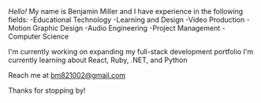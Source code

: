 <em>Hello!</em>
My name is Benjamin Miller and I have experience in the following fields:
-Educational Technology
-Learning and Design
-Video Production
-Motion Graphic Design
-Audio Engineering
-Project Management
-Computer Science

I'm currently working on expanding my full-stack development portfolio
I'm currently learning about React, Ruby, .NET, and Python

Reach me at bm821002@gmail.com

Thanks for stopping by!

